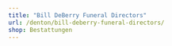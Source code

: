 ```yaml
---
title: "Bill DeBerry Funeral Directors"
url: /denton/bill-deberry-funeral-directors/
shop: Bestattungen
---
```

